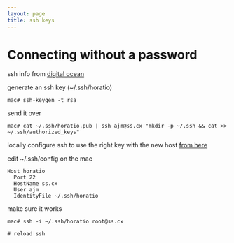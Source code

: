 ```yaml
---
layout: page
title: ssh keys
---
```


# Connecting without a password

ssh info from [digital ocean](https://www.digitalocean.com/community/tutorials/how-to-set-up-ssh-keys--2)

generate an ssh key (~/.ssh/horatio)

    mac# ssh-keygen -t rsa

send it over

    mac# cat ~/.ssh/horatio.pub | ssh ajm@ss.cx "mkdir -p ~/.ssh && cat >>  ~/.ssh/authorized_keys"

locally configure ssh to use the right key with the new host [from here](http://nerderati.com/2011/03/17/simplify-your-life-with-an-ssh-config-file/)

edit ~/.ssh/config on the mac

    Host horatio
      Port 22
      HostName ss.cx
      User ajm
      IdentityFile ~/.ssh/horatio

make sure it works

    mac# ssh -i ~/.ssh/horatio root@ss.cx

    # reload ssh

